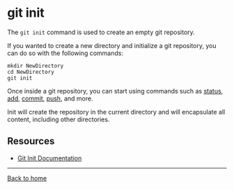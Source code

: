 # git init
The `git init` command is used to create an empty git repository.

If you wanted to create a new directory and initialize a git repository, you can do so with the following commands:

    mkdir NewDirectory
    cd NewDirectory
    git init
 
 Once inside a git repository, you can start using commands such as [status](./Status.md), [add](./Add.md), [commit](./Commit.md), [push](./Push.md), and more. 
 
 Init will create the repository in the current directory and will encapsulate all content, including other directories.

  ## Resources
  - [Git Init Documentation](http://git-scm.com/docs/git-init)
  ---
  [Back to home](../READ.md)
  